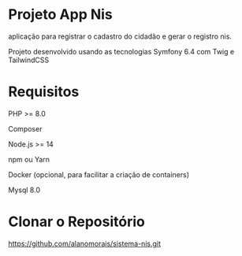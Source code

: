 
# Projeto App Nis
aplicação para registrar o cadastro do cidadão e gerar o registro nis.

Projeto desenvolvido usando as tecnologias Symfony 6.4 com Twig e TailwindCSS

# Requisitos
PHP >= 8.0

Composer

Node.js >= 14

npm ou Yarn

Docker (opcional, para facilitar a criação de containers)

Mysql 8.0

# Clonar o Repositório
https://github.com/alanomorais/sistema-nis.git



